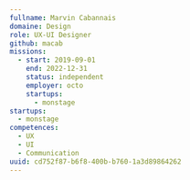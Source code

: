 ```yaml
---
fullname: Marvin Cabannais
domaine: Design
role: UX-UI Designer
github: macab
missions:
  - start: 2019-09-01
    end: 2022-12-31
    status: independent
    employer: octo
    startups:
      - monstage
startups:
  - monstage
competences:
  - UX
  - UI
  - Communication
uuid: cd752f87-b6f8-400b-b760-1a3d89864262
---
```


